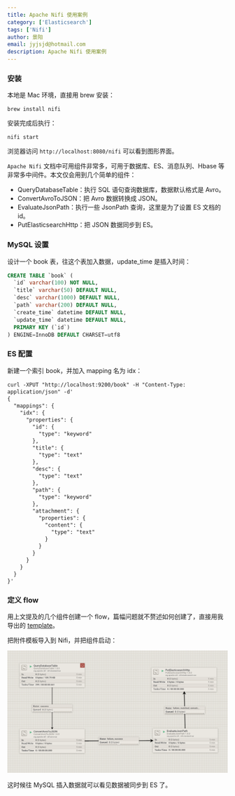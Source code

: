 ```yaml
---
title: Apache Nifi 使用案例
category: ['Elasticsearch']
tags: ['Nifi']
author: 景阳
email: jyjsjd@hotmail.com
description: Apache Nifi 使用案例
---
```


### 安装
本地是 Mac 环境，直接用 brew 安装：

```shell
brew install nifi
```

安装完成后执行：

```shell
nifi start
```

浏览器访问 `http://localhost:8080/nifi` 可以看到图形界面。

`Apache Nifi` 文档中可用组件非常多，可用于数据库、ES、消息队列、Hbase 等非常多中间件。本文仅会用到几个简单的组件：

* QueryDatabaseTable：执行 SQL 语句查询数据库，数据默认格式是 Avro。
* ConvertAvroToJSON：把 Avro 数据转换成 JSON。
* EvaluateJsonPath：执行一些 JsonPath 查询，这里是为了设置 ES 文档的 id。
* PutElasticsearchHttp：把 JSON 数据同步到 ES。

### MySQL 设置
设计一个 book 表，往这个表加入数据，update_time 是插入时间：

```sql
CREATE TABLE `book` (
  `id` varchar(100) NOT NULL,
  `title` varchar(50) DEFAULT NULL,
  `desc` varchar(1000) DEFAULT NULL,
  `path` varchar(200) DEFAULT NULL,
  `create_time` datetime DEFAULT NULL,
  `update_time` datetime DEFAULT NULL,
  PRIMARY KEY (`id`)
) ENGINE=InnoDB DEFAULT CHARSET=utf8
```

### ES 配置
新建一个索引 book，并加入 mapping 名为 idx：

```shell
curl -XPUT "http://localhost:9200/book" -H "Content-Type: application/json" -d'
{
  "mappings": {
    "idx": {
      "properties": {
        "id": {
          "type": "keyword"
        },
        "title": {
          "type": "text"
        },
        "desc": {
          "type": "text"
        },
        "path": {
          "type": "keyword"
        },
        "attachment": {
          "properties": {
            "content": {
              "type": "text"
            }
          }
        }
      }
    }
  }
}'
```

### 定义 flow
用上文提及的几个组件创建一个 flow，篇幅问题就不赘述如何创建了，直接用我导出的 [template](https://github.com/jyjsjd/jyjsjd.github.io/blob/master/doc/Sync-MySQL-2-ES.xml)。

把附件模板导入到 Nifi，并把组件启动：

![nifi.png](/assets/img/nifi.png)

这时候往 MySQL 插入数据就可以看见数据被同步到 ES 了。
